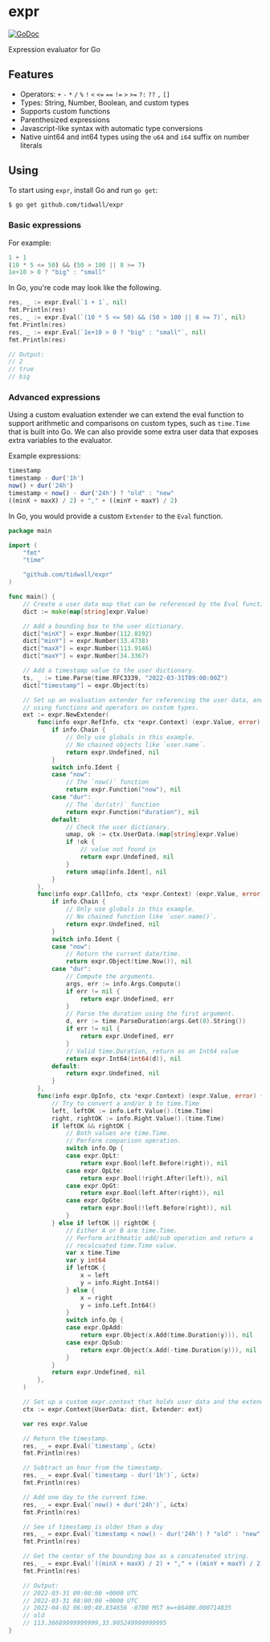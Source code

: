# expr

[![GoDoc](https://godoc.org/github.com/tidwall/expr?status.svg)](https://godoc.org/github.com/tidwall/expr)

Expression evaluator for Go

## Features

- Operators: `+` `-` `*` `/` `%` `!` `<` `<=` `==` `!=` `>` `>=` `?:` `??` `,` `[]`
- Types: String, Number, Boolean, and custom types
- Supports custom functions
- Parenthesized expressions
- Javascript-like syntax with automatic type conversions
- Native uint64 and int64 types using the `u64` and `i64` suffix on number literals

## Using

To start using `expr`, install Go and run `go get`:

```sh
$ go get github.com/tidwall/expr
```

### Basic expressions

For example:

```js
1 + 1
(10 * 5 <= 50) && (50 > 100 || 8 >= 7)
1e+10 > 0 ? "big" : "small"
```

In Go, you're code may look like the following.

```go
res, _ := expr.Eval(`1 + 1`, nil)
fmt.Println(res)
res, _ := expr.Eval(`(10 * 5 <= 50) && (50 > 100 || 8 >= 7)`, nil)
fmt.Println(res)
res, _ := expr.Eval(`1e+10 > 0 ? "big" : "small"`, nil)
fmt.Println(res)

// Output: 
// 2
// true
// big
```

### Advanced expressions 

Using a custom evaluation extender we can extend the eval function to support 
arithmetic and comparisons on custom types, such as `time.Time` that is built into Go.
We can also provide some extra user data that exposes extra variables to the evaluator.

Example expressions:

```js
timestamp
timestamp - dur('1h')
now() + dur('24h')
timestamp < now() - dur('24h') ? "old" : "new"
((minX + maxX) / 2) + "," + ((minY + maxY) / 2)
```

In Go, you would provide a custom `Extender` to the `Eval` function.

```go
package main

import (
	"fmt"
	"time"

	"github.com/tidwall/expr"
)

func main() {
	// Create a user data map that can be referenced by the Eval function.
	dict := make(map[string]expr.Value)

	// Add a bounding box to the user dictionary.
	dict["minX"] = expr.Number(112.8192)
	dict["minY"] = expr.Number(33.4738)
	dict["maxX"] = expr.Number(113.9146)
	dict["maxY"] = expr.Number(34.3367)

	// Add a timestamp value to the user dictionary.
	ts, _ := time.Parse(time.RFC3339, "2022-03-31T09:00:00Z")
	dict["timestamp"] = expr.Object(ts)

	// Set up an evaluation extender for referencing the user data, and
	// using functions and operators on custom types.
	ext := expr.NewExtender(
		func(info expr.RefInfo, ctx *expr.Context) (expr.Value, error) {
			if info.Chain {
				// Only use globals in this example.
				// No chained objects like `user.name`.
				return expr.Undefined, nil
			}
			switch info.Ident {
			case "now":
				// The `now()` function
				return expr.Function("now"), nil
			case "dur":
				// The `dur(str)` function
				return expr.Function("duration"), nil
			default:
				// Check the user dictionary.
				umap, ok := ctx.UserData.(map[string]expr.Value)
				if !ok {
					// value not found in
					return expr.Undefined, nil
				}
				return umap[info.Ident], nil
			}
		},
		func(info expr.CallInfo, ctx *expr.Context) (expr.Value, error) {
			if info.Chain {
				// Only use globals in this example.
				// No chained function like `user.name()`.
				return expr.Undefined, nil
			}
			switch info.Ident {
			case "now":
				// Return the current date/time.
				return expr.Object(time.Now()), nil
			case "dur":
				// Compute the arguments.
				args, err := info.Args.Compute()
				if err != nil {
					return expr.Undefined, err
				}
				// Parse the duration using the first argument.
				d, err := time.ParseDuration(args.Get(0).String())
				if err != nil {
					return expr.Undefined, err
				}
				// Valid time.Duration, return as an Int64 value
				return expr.Int64(int64(d)), nil
			default:
				return expr.Undefined, nil
			}
		},
		func(info expr.OpInfo, ctx *expr.Context) (expr.Value, error) {
			// Try to convert a and/or b to time.Time
			left, leftOK := info.Left.Value().(time.Time)
			right, rightOK := info.Right.Value().(time.Time)
			if leftOK && rightOK {
				// Both values are time.Time.
				// Perform comparison operation.
				switch info.Op {
				case expr.OpLt:
					return expr.Bool(left.Before(right)), nil
				case expr.OpLte:
					return expr.Bool(!right.After(left)), nil
				case expr.OpGt:
					return expr.Bool(left.After(right)), nil
				case expr.OpGte:
					return expr.Bool(!left.Before(right)), nil
				}
			} else if leftOK || rightOK {
				// Either A or B are time.Time.
				// Perform arithmatic add/sub operation and return a
				// recalcuated time.Time value.
				var x time.Time
				var y int64
				if leftOK {
					x = left
					y = info.Right.Int64()
				} else {
					x = right
					y = info.Left.Int64()
				}
				switch info.Op {
				case expr.OpAdd:
					return expr.Object(x.Add(time.Duration(y))), nil
				case expr.OpSub:
					return expr.Object(x.Add(-time.Duration(y))), nil
				}
			}
			return expr.Undefined, nil
		},
	)

	// Set up a custom expr.context that holds user data and the extender.
	ctx := expr.Context{UserData: dict, Extender: ext}

	var res expr.Value

	// Return the timestamp.
	res, _ = expr.Eval(`timestamp`, &ctx)
	fmt.Println(res)

	// Subtract an hour from the timestamp.
	res, _ = expr.Eval(`timestamp - dur('1h')`, &ctx)
	fmt.Println(res)

	// Add one day to the current time.
	res, _ = expr.Eval(`now() + dur('24h')`, &ctx)
	fmt.Println(res)

	// See if timestamp is older than a day
	res, _ = expr.Eval(`timestamp < now() - dur('24h') ? "old" : "new"`, &ctx)
	fmt.Println(res)

	// Get the center of the bounding box as a concatenated string.
	res, _ = expr.Eval(`((minX + maxX) / 2) + "," + ((minY + maxY) / 2)`, &ctx)
	fmt.Println(res)

	// Output:
	// 2022-03-31 09:00:00 +0000 UTC
	// 2022-03-31 08:00:00 +0000 UTC
	// 2022-04-02 06:00:40.834656 -0700 MST m=+86400.000714835
	// old
	// 113.36689999999999,33.905249999999995
}
```
